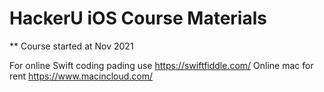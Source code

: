 # HackerU iOS Course Materials

** Course started at Nov 2021

For online Swift coding pading use https://swiftfiddle.com/
Online mac for rent https://www.macincloud.com/